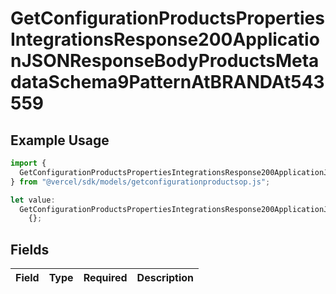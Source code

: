 # GetConfigurationProductsPropertiesIntegrationsResponse200ApplicationJSONResponseBodyProductsMetadataSchema9PatternAtBRANDAt543559

## Example Usage

```typescript
import {
  GetConfigurationProductsPropertiesIntegrationsResponse200ApplicationJSONResponseBodyProductsMetadataSchema9PatternAtBRANDAt543559,
} from "@vercel/sdk/models/getconfigurationproductsop.js";

let value:
  GetConfigurationProductsPropertiesIntegrationsResponse200ApplicationJSONResponseBodyProductsMetadataSchema9PatternAtBRANDAt543559 =
    {};
```

## Fields

| Field       | Type        | Required    | Description |
| ----------- | ----------- | ----------- | ----------- |